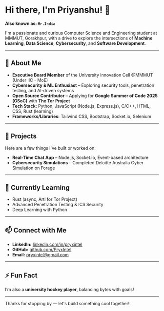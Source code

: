 # Hi there, I'm Priyanshu! 👋

**Also known as: `Mr.India`**

I'm a passionate and curious Computer Science and Engineering student at MMMUT, Gorakhpur, with a drive to explore the intersections of **Machine Learning**, **Data Science**, **Cybersecurity**, and **Software Development**.

---

## 🚀 About Me

- **Executive Board Member** of the University Innovation Cell @MMMUT (Under IIC - MoE)
- **Cybersecurity & ML Enthusiast** – Exploring security tools, penetration testing, and AI-driven systems
- **Open Source Contributor** – Applying for **Google Summer of Code 2025 (GSoC)** with **The Tor Project**
- **Tech Stack:** Python, JavaScript (Node.js, Express.js), C/C++, HTML, CSS, Rust (learning)
- **Frameworks/Libraries:** Tailwind CSS, Bootstrap, Socket.io, Selenium

---

## 🔧 Projects

Here are a few things I've built or worked on:

- **Real-Time Chat App** – Node.js, Socket.io, Event-based architecture  
- **Cybersecurity Simulations** – Completed Deloitte Australia Cyber Simulation on Forage

---

## 🌱 Currently Learning

- Rust (async, Arti for Tor Project)
- Advanced Penetration Testing & ICS Security
- Deep Learning with Python

---

## 📫 Connect with Me

- **LinkedIn:** [linkedin.com/in/pryxintel](https://linkedin.com/in/Priyanshu0503)
- **GitHub:** [github.com/PryxIntel](https://github.com/PryxIntel)
- **Email:** pryxintel@gmail.com

---

## ⚡ Fun Fact

I’m also a **university hockey player**, balancing bytes with goals!

---

Thanks for stopping by — let's build something cool together!
